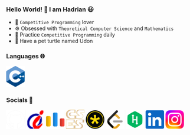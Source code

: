 ### Hello World! 👋 I am Hadrian 😃
- 🧠 ```Competitive Programming``` lover
- ⚙️ Obsessed with ```Theoretical Computer Science``` and ```Mathematics```
- 🌱 Practice ```Competitive Programming``` daily
- 🐢 Have a pet turtle named Udon
### Languages 🌐
[<img width="50px" src="languages/cpp.png"/>](https://www.stroustrup.com/)
### Socials 🤝
[<img width="50px" src="socials/github.png"/>](https://github.com/udontur)
[<img width="50px" src="socials/hkoj.png"/>](https://judge.hkoi.org/user/wy_hadrianlau)
[<img width="50px" src="socials/codeforces.png"/>](https://codeforces.com/profile/Lau_Needs_A)
[<img width="50px" src="socials/cses.png"/>](https://cses.fi/user/216220)
[<img width="50px" src="socials/dmoj.png"/>](https://dmoj.ca/user/udontur)
[<img width="50px" src="socials/leetcode.png"/>](https://leetcode.com/udontur/)
[<img width="50px" src="socials/hackerrank.png"/>](https://www.hackerrank.com/profile/udontur)
[<img width="50px" src="socials/linkedin.png"/>](https://www.linkedin.com/in/hadrianlaucs/)
[<img width="50px" src="socials/instagram.png"/>](https://www.instagram.com/udon.tur/)
